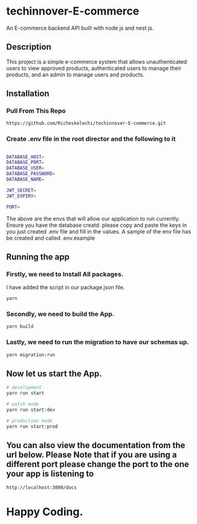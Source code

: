 # techinnover-E-commerce
An E-commerce backend API built with node js and nest js.

## Description

This project is a simple e-commerce system that allows unauthenticated users to view approved products, authenticated users to manage their products, and an admin to manage users and products.


## Installation

### Pull From This Repo

```bash
https://github.com/Richeskelechi/techinnover-E-commerce.git
```

### Create .env file in the root director and the following to it

```bash

DATABASE_HOST=
DATABASE_PORT=
DATABASE_USER=
DATABASE_PASSWORD=
DATABASE_NAME=

JWT_SECRET=
JWT_EXPIRY=

PORT=

```
The above are the envs that will allow our application to run currently. Ensure you have the database creatd.
please copy and paste the keys in you just created .env file and fill in the values. 
A sample of the env file has be created and called .env.example

## Running the app

### Firstly, we need to Install All packages. 
I have added the script in our package.json file.

```bash
yarn
```

### Secondly, we need to build the App. 

```bash
yarn build
```

### Lastly, we need to run the migration to have our schemas up. 

```bash
yarn migration:run
```
## Now let us start the App.

```bash
# development
yarn run start

# watch mode
yarn run start:dev

# production mode
yarn run start:prod
```

## You can also view the documentation from the url below. Please Note that if you are using a different port please change the port to the one your app is listening to

```bash
http://localhost:3000/docs
```

# Happy Coding.
